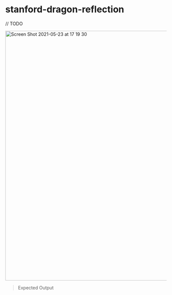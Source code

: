# stanford-dragon-reflection
// TODO

<img width="780" alt="Screen Shot 2021-05-23 at 17 19 30" src="https://user-images.githubusercontent.com/83437383/119397832-ef8ad680-bc93-11eb-92ea-3da74f1be8f8.png">

>Expected Output
